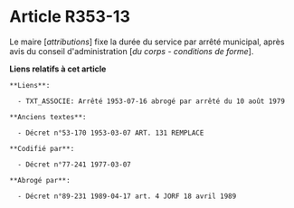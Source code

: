 # Article R353-13

Le maire [*attributions*] fixe la durée du service par arrêté municipal, après avis du conseil d'administration [*du corps -
conditions de forme*].

**Liens relatifs à cet article**

	**Liens**:

	  - TXT_ASSOCIE: Arrêté 1953-07-16 abrogé par arrêté du 10 août 1979

	**Anciens textes**:

	  - Décret n°53-170 1953-03-07 ART. 131 REMPLACE

	**Codifié par**:

	  - Décret n°77-241 1977-03-07

	**Abrogé par**:

	  - Décret n°89-231 1989-04-17 art. 4 JORF 18 avril 1989
